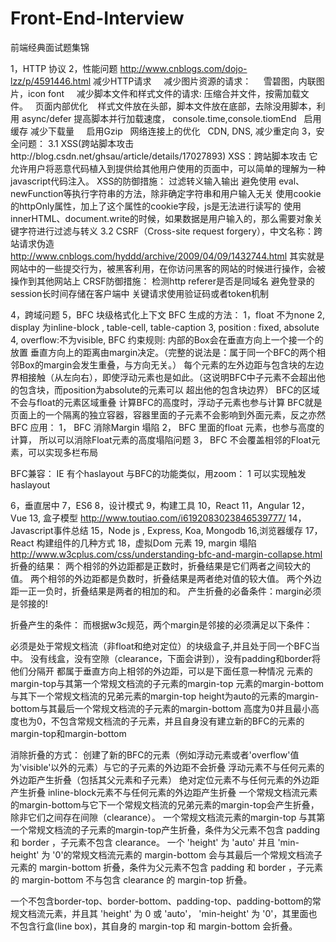 # Front-End-Interview

前端经典面试题集锦

1，HTTP 协议
2，性能问题 http://www.cnblogs.com/dojo-lzz/p/4591446.html
    减少HTTP请求
     减少图片资源的请求：
     雪碧图，内联图片，icon font
     减少脚本文件和样式文件的请求: 压缩合并文件，按需加载文件。
    页面内部优化
     样式文件放在头部，脚本文件放在底部，去除没用脚本，利用 async/defer 提高脚本并行加载速度， console.time,console.tiomEnd
    启用缓存
    减少下载量
     启用Gzip
    网络连接上的优化
    CDN, DNS, 减少重定向
3，安全问题：
  3.1 XSS(跨站脚本攻击http://blog.csdn.net/ghsau/article/details/17027893)
    XSS：跨站脚本攻击
    它允许用户将恶意代码植入到提供给其他用户使用的页面中，可以简单的理解为一种javascript代码注入。
    XSS的防御措施：
    过滤转义输入输出
    避免使用 eval、 newFunction等执行字符串的方法，除非确定字符串和用户输入无关
    使用cookie的httpOnly属性，加上了这个属性的cookie字段，js是无法进行读写的
    使用innerHTML、document.write的时候，如果数据是用户输入的，那么需要对象关键字符进行过滤与转义
  3.2 CSRF（Cross-site request forgery），中文名称：跨站请求伪造 http://www.cnblogs.com/hyddd/archive/2009/04/09/1432744.html
    其实就是网站中的一些提交行为，被黑客利用，在你访问黑客的网站的时候进行操作，会被操作到其他网站上
    CRSF防御措施：
    检测http referer是否是同域名
    避免登录的session长时间存储在客户端中
    关键请求使用验证码或者token机制
    
4，跨域问题
5，BFC
 块级格式化上下文
 BFC 生成的方法：
 1，float 不为none
 2, display 为inline-block , table-cell, table-caption
 3, position : fixed, absolute
 4, overflow:不为visible,
 BFC 约束规则:
   内部的Box会在垂直方向上一个接一个的放置
  垂直方向上的距离由margin决定。（完整的说法是：属于同一个BFC的两个相邻Box的margin会发生重叠，与方向无关。）
  每个元素的左外边距与包含块的左边界相接触（从左向右），即使浮动元素也是如此。（这说明BFC中子元素不会超出他的包含块，而position为absolute的元素可以    超出他的包含块边界）
  BFC的区域不会与float的元素区域重叠
  计算BFC的高度时，浮动子元素也参与计算
  BFC就是页面上的一个隔离的独立容器，容器里面的子元素不会影响到外面元素，反之亦然
 BFC 应用：
 1， BFC 消除Margin 塌陷
 2， BFC 里面的float 元素，也参与高度的计算， 所以可以消除Float元素的高度塌陷问题
 3， BFC 不会覆盖相邻的Float元素，可以实现多栏布局
 
 BFC兼容： 
 IE 有个haslayout 与BFC的功能类似，用zoom： 1 可以实现触发haslayout
 
6，垂直居中
7，ES6
8，设计模式
9，构建工具
10，React
11，Angular
12，Vue
13, 盒子模型  http://www.toutiao.com/i6192083023846539777/
14，Javascript事件总结
15，Node js , Express, Koa, Mongodb
16,浏览器缓存
17， React 构建组件的几种方式
18，虚拟Dom 元素
19, margin 塌陷 http://www.w3cplus.com/css/understanding-bfc-and-margin-collapse.html
 折叠的结果：
两个相邻的外边距都是正数时，折叠结果是它们两者之间较大的值。
两个相邻的外边距都是负数时，折叠结果是两者绝对值的较大值。
两个外边距一正一负时，折叠结果是两者的相加的和。
产生折叠的必备条件：margin必须是邻接的!

折叠产生的条件：
而根据w3c规范，两个margin是邻接的必须满足以下条件：

必须是处于常规文档流（非float和绝对定位）的块级盒子,并且处于同一个BFC当中。
没有线盒，没有空隙（clearance，下面会讲到），没有padding和border将他们分隔开
都属于垂直方向上相邻的外边距，可以是下面任意一种情况
元素的margin-top与其第一个常规文档流的子元素的margin-top
元素的margin-bottom与其下一个常规文档流的兄弟元素的margin-top
height为auto的元素的margin-bottom与其最后一个常规文档流的子元素的margin-bottom
高度为0并且最小高度也为0，不包含常规文档流的子元素，并且自身没有建立新的BFC的元素的margin-top和margin-bottom

消除折叠的方式：
创建了新的BFC的元素（例如浮动元素或者'overflow'值为'visible'以外的元素）与它的子元素的外边距不会折叠
浮动元素不与任何元素的外边距产生折叠（包括其父元素和子元素）
绝对定位元素不与任何元素的外边距产生折叠
inline-block元素不与任何元素的外边距产生折叠
一个常规文档流元素的margin-bottom与它下一个常规文档流的兄弟元素的margin-top会产生折叠，除非它们之间存在间隙（clearance）。
一个常规文档流元素的margin-top 与其第一个常规文档流的子元素的margin-top产生折叠，条件为父元素不包含 padding 和 border ，子元素不包含 clearance。
一个 'height' 为 'auto' 并且 'min-height' 为 '0'的常规文档流元素的 margin-bottom 会与其最后一个常规文档流子元素的 margin-bottom 折叠，条件为父元素不包含 padding 和 border ，子元素的 margin-bottom 不与包含 clearance 的 margin-top 折叠。

一个不包含border-top、border-bottom、padding-top、padding-bottom的常规文档流元素，并且其 'height' 为 0 或 'auto'， 'min-height' 为 '0'，其里面也不包含行盒(line box)，其自身的 margin-top 和 margin-bottom 会折叠。
